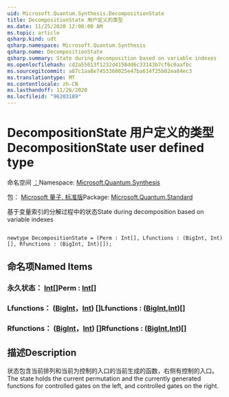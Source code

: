 ```yaml
---
uid: Microsoft.Quantum.Synthesis.DecompositionState
title: DecompositionState 用户定义的类型
ms.date: 11/25/2020 12:00:00 AM
ms.topic: article
qsharp.kind: udt
qsharp.namespace: Microsoft.Quantum.Synthesis
qsharp.name: DecompositionState
qsharp.summary: State during decomposition based on variable indexes
ms.openlocfilehash: cd2a55013f1232d4158dd6c33143b7cf6c0aafbc
ms.sourcegitcommit: a87c1aa8e7453360025e47ba614f25b02ea84ec3
ms.translationtype: MT
ms.contentlocale: zh-CN
ms.lasthandoff: 11/26/2020
ms.locfileid: "96203189"
---
```

# <a name="decompositionstate-user-defined-type"></a><span data-ttu-id="c2d56-102">DecompositionState 用户定义的类型</span><span class="sxs-lookup"><span data-stu-id="c2d56-102">DecompositionState user defined type</span></span>

<span data-ttu-id="c2d56-103">命名空间 [：](xref:Microsoft.Quantum.Synthesis)</span><span class="sxs-lookup"><span data-stu-id="c2d56-103">Namespace: [Microsoft.Quantum.Synthesis](xref:Microsoft.Quantum.Synthesis)</span></span>

<span data-ttu-id="c2d56-104">包： [Microsoft 量子. 标准版](https://nuget.org/packages/Microsoft.Quantum.Standard)</span><span class="sxs-lookup"><span data-stu-id="c2d56-104">Package: [Microsoft.Quantum.Standard](https://nuget.org/packages/Microsoft.Quantum.Standard)</span></span>


<span data-ttu-id="c2d56-105">基于变量索引的分解过程中的状态</span><span class="sxs-lookup"><span data-stu-id="c2d56-105">State during decomposition based on variable indexes</span></span>

```qsharp

newtype DecompositionState = (Perm : Int[], Lfunctions : (BigInt, Int)[], Rfunctions : (BigInt, Int)[]);
```



## <a name="named-items"></a><span data-ttu-id="c2d56-106">命名项</span><span class="sxs-lookup"><span data-stu-id="c2d56-106">Named Items</span></span>

### <a name="perm--int"></a><span data-ttu-id="c2d56-107">永久状态： [Int](xref:microsoft.quantum.lang-ref.int)[]</span><span class="sxs-lookup"><span data-stu-id="c2d56-107">Perm : [Int](xref:microsoft.quantum.lang-ref.int)[]</span></span>


### <a name="lfunctions--bigintint"></a><span data-ttu-id="c2d56-108">Lfunctions： ([BigInt](xref:microsoft.quantum.lang-ref.bigint)，[Int](xref:microsoft.quantum.lang-ref.int)) []</span><span class="sxs-lookup"><span data-stu-id="c2d56-108">Lfunctions : ([BigInt](xref:microsoft.quantum.lang-ref.bigint),[Int](xref:microsoft.quantum.lang-ref.int))[]</span></span>


### <a name="rfunctions--bigintint"></a><span data-ttu-id="c2d56-109">Rfunctions： ([BigInt](xref:microsoft.quantum.lang-ref.bigint)，[Int](xref:microsoft.quantum.lang-ref.int)) []</span><span class="sxs-lookup"><span data-stu-id="c2d56-109">Rfunctions : ([BigInt](xref:microsoft.quantum.lang-ref.bigint),[Int](xref:microsoft.quantum.lang-ref.int))[]</span></span>



## <a name="description"></a><span data-ttu-id="c2d56-110">描述</span><span class="sxs-lookup"><span data-stu-id="c2d56-110">Description</span></span>

<span data-ttu-id="c2d56-111">状态包含当前排列和当前为控制的入口的当前生成的函数，右侧有控制的入口。</span><span class="sxs-lookup"><span data-stu-id="c2d56-111">The state holds the current permutation and the currently generated functions for controlled gates on the left, and controlled gates on the right.</span></span>